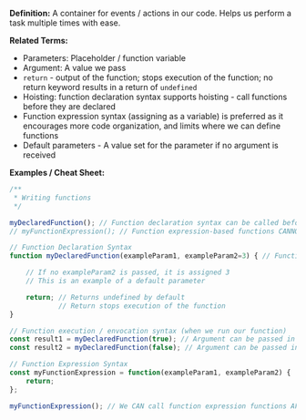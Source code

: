 
**Definition:** A container for events / actions in our code. Helps us perform a task multiple times with ease.

**Related Terms:**
* Parameters: Placeholder / function variable
* Argument: A value we pass
* `return` - output of the function; stops execution of the function; no return keyword results in a return of `undefined`
* Hoisting: function declaration syntax supports hoisting - call functions before they are declared
* Function expression syntax (assigning as a variable) is preferred as it encourages more code organization, and limits where we can define functions
* Default parameters - A value set for the parameter if no argument is received

**Examples / Cheat Sheet:**

```JavaScript
/**
 * Writing functions
 */

myDeclaredFunction(); // Function declaration syntax can be called before defining.
// myFunctionExpression(); // Function expression-based functions CANNOT be called before defining

// Function Declaration Syntax
function myDeclaredFunction(exampleParam1, exampleParam2=3) { // Function can accept parameters

	// If no exampleParam2 is passed, it is assigned 3
	// This is an example of a default parameter

	return; // Returns undefined by default
	        // Return stops execution of the function
}

// Function execution / envocation syntax (when we run our function)
const result1 = myDeclaredFunction(true); // Argument can be passed in
const result2 = myDeclaredFunction(false); // Argument can be passed in

// Function Expression Syntax
const myFunctionExpression = function(exampleParam1, exampleParam2) {
	return;
};

myFunctionExpression(); // We CAN call function expression functions AFTER defining.
```